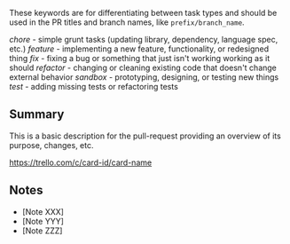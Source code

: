 These keywords are for differentiating between task types and should be used in the PR titles and branch names, like `prefix/branch_name`.

_chore_ - simple grunt tasks (updating library, dependency, language spec, etc.)
_feature_ - implementing a new feature, functionality, or redesigned thing
_fix_ - fixing a bug or something that just isn't working working as it should
_refactor_ - changing or cleaning existing code that doesn't change external behavior
_sandbox_ - prototyping, designing, or testing new things
_test_ - adding missing tests or refactoring tests

## Summary

This is a basic description for the pull-request providing an overview of its purpose, changes, etc.

https://trello.com/c/card-id/card-name

## Notes

- [Note XXX]
- [Note YYY]
- [Note ZZZ]
